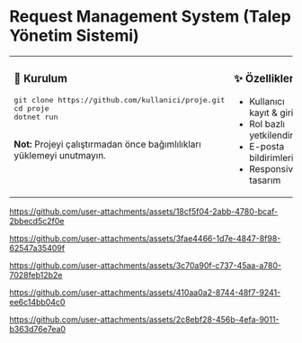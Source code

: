 # Request Management System (Talep Yönetim Sistemi)

<table>
  <tr>
    <td width="50%" valign="top">
      <h3>🚀 Kurulum</h3>
      <pre>
git clone https://github.com/kullanici/proje.git
cd proje
dotnet run
      </pre>
      <p><b>Not:</b> Projeyi çalıştırmadan önce bağımlılıkları yüklemeyi unutmayın.</p>
    </td>
    <td width="50%" valign="top">
      <h3>✨ Özellikler</h3>
      <ul>
        <li>Kullanıcı kayıt & giriş</li>
        <li>Rol bazlı yetkilendirme</li>
        <li>E-posta bildirimleri</li>
        <li>Responsive tasarım</li>
      </ul>
    </td>
  </tr>
</table>

https://github.com/user-attachments/assets/18cf5f04-2abb-4780-bcaf-2bbecd5c2f0e

https://github.com/user-attachments/assets/3fae4466-1d7e-4847-8f98-62547a35409f

https://github.com/user-attachments/assets/3c70a90f-c737-45aa-a780-7028feb12b2e

https://github.com/user-attachments/assets/410aa0a2-8744-48f7-9241-ee6c14bb04c0

https://github.com/user-attachments/assets/2c8ebf28-456b-4efa-9011-b363d76e7ea0
